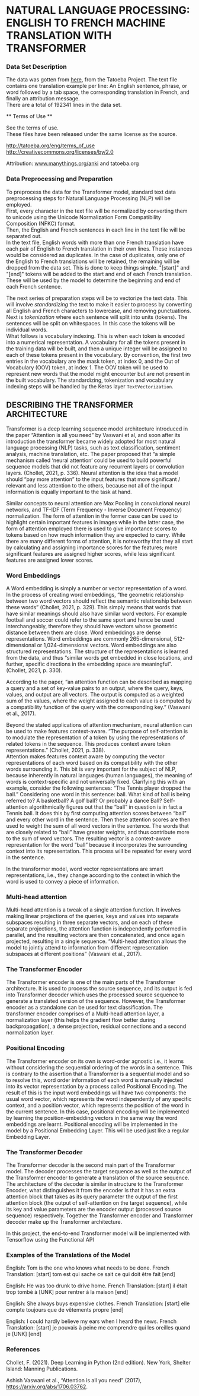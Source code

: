 # NATURAL LANGUAGE PROCESSING: ENGLISH TO FRENCH MACHINE TRANSLATION WITH TRANSFORMER

### Data Set Description
The data was gotten from [here](https://www.manythings.org/anki/fra-eng.zip), from the Tatoeba Project.
The text file contains one translation example per line: An English sentence, phrase, or word followed by a tab space, the corresponding translation in French, and finally an attribution message.  
There are a total of 192341 lines in the data set.

** Terms of Use **

See the terms of use.  
These files have been released under the same license as the
source.

http://tatoeba.org/eng/terms_of_use  
http://creativecommons.org/licenses/by/2.0  

Attribution: www.manythings.org/anki and tatoeba.org


### Data Preprocessing and Preparation
To preprocess the data for the Transformer model, standard text data preprocessing steps for Natural Language Processing (NLP) will be employed.  
First, every character in the text file will be normalized by converting them to unicode using the Unicode Normalization Form Compatibility Composition (NFKC) format.  
Then, the English and French sentences in each line in the text file will be separated out.  
In the text file, English words with more than one French translation have each pair of English to French translation in their own lines. These instances would be considered as duplicates. In the case of duplicates, only one of the English to French translations will be retained, the remaining will be dropped from the data set. This is done to keep things simple.
"[start]" and "[end]" tokens will be added to the start and end of each French translation. These will be used by the model to determine the beginning and end of each French sentence.

The next series of preparation steps will be to vectorize the text data. This will involve _standardizing_ the text to make it easier to process by converting all English and French characters to lowercase, and removing punctuations.  
Next is _tokenization_ where each sentence will split into units (tokens). The sentences will be split on whitespaces. In this case the tokens will be individual words.  
What follows is vocabulary indexing. This is when each token is encoded into a numerical representation. A vocabulary for all the tokens present in the training data will be built, and then a unique integer will be assigned to each of these tokens present in the vocabulary.
By convention, the first two entries in the vocabulary are the mask token, at index 0, and the Out of Vocabulary (OOV) token, at index 1. The OOV token will be used to represent new words that the model might encounter but are not present in the built vocabulary.
The standardizing, tokenization and vocabulary indexing steps will be handled by the Keras layer `TextVectorization`.


## DESCRIBING THE TRANSFORMER ARCHITECTURE
Transformer is a deep learning sequence model architecture introduced in the paper “Attention is all you need” by Vaswani et al, and soon after its introduction the transformer became widely adopted for most natural language processing (NLP) tasks, such as text classification, sentiment analysis, machine translation, etc.
The paper proposed that “a simple mechanism called ‘neural attention’ could be used to build powerful sequence models that did not feature any recurrent layers or convolution layers. (Chollet, 2021, p. 336).
Neural attention is the idea that a model should “pay more attention” to the input features that more significant / relevant and less attention to the others, because not all of the input information is equally important to the task at hand. 

Similar concepts to neural attention are Max Pooling in convolutional neural networks, and TF-IDF (Term Frequency - Inverse Document Frequency) normalization. The form of attention in the former case can be used to highlight certain important features in images while in the latter case, the form of attention employed there is used to give importance scores to tokens based on how much information they are expected to carry. While there are many different forms of attention, it is noteworthy that they all start by calculating and assigning importance scores for the features; more significant features are assigned higher scores, while less significant features are assigned lower scores.


### Word Embeddings
A Word embedding is simply a number or vector representation of a word. In the process of creating word embeddings, “the geometric relationship between two word vectors should reflect the semantic relationship between these words” (Chollet, 2021, p. 329).  This simply means that words that have similar meanings should also have similar word vectors.  For example football and soccer could refer to the same sport and hence be used interchangeably, therefore they should have vectors whose geometric distance between them are close.
Word embeddings are dense representations. Word embeddings are commonly 265-dimensional, 512-dimensional or 1,024-dimensional vectors.
Word embeddings are also structured representations. The structure of the representations is learned from the data, and thus “similar words get embedded in close locations, and further, specific directions in the embedding space are meaningful”. (Chollet, 2021, p. 330).

According to the paper, “an attention function can be described as mapping a query and a set of key-value pairs to an output, where the query, keys, values, and output are all vectors. The output is computed as a weighted sum of the values, where the weight assigned to each value is computed by a compatibility function of the query with the corresponding key.” (Vaswani et al., 2017).

Beyond the stated applications of attention mechanism, neural attention can be used to make features context-aware. “The purpose of self-attention is to modulate the representation of a token by using the representations of related tokens in the sequence. This produces context aware token representations.” (Chollet, 2021, p. 338).  
Attention makes features context aware by computing the vector representations of each word based on its compatibility with the other words surrounding it.
This bit is very important for the subject of NLP, because inherently in natural languages (human languages), the meaning of words is context-specific and not universally fixed. 
Clarifying this with an example, consider the following sentences: “The Tennis player dropped the ball.” Considering one word in this sentence: ball. What kind of ball is being referred to? A basketball? A golf ball? Or probably a dance Ball? Self-attention algorithmically figures out that the “ball” in question is in fact a Tennis ball. It does this by  first computing attention scores between “ball” and every other word in the sentence. Then these attention scores are then used to weight the sum of all word vectors in the sentence. The words that are closely related to “ball” have greater weights, and thus contribute more to the sum of word vectors. The resulting vector is a context-aware representation for the word “ball” because it incorporates the surrounding context into its representation.
This process will be repeated for every word in the sentence.

In the transformer model, word vector representations are smart representations, i.e., they change according to the context in which the word is used to convey a piece of information.


### Multi-head attention
Multi-head attention is a tweak of a single attention function. It involves making linear projections of the queries, keys and values into separate subspaces resulting in three separate vectors, and on each of these separate projections, the attention function is independently performed in parallel, and the resulting vectors are then concatenated, and once again projected, resulting in a single sequence.
“Multi-head attention allows the model to jointly attend to information from different representation subspaces at different positions” (Vaswani et al., 2017).


### The Transformer Encoder
The Transformer encoder is one of the main parts of the Transformer architecture. It is used to process the source sequence, and its output is fed into Transformer decoder which uses the processed source sequence to generate a translated version of the sequence. However, the Transformer encoder as a standalone can be used for text classification.
The transformer encoder comprises of a Multi-head attention layer, a normalization layer (this helps the gradient flow better during backpropagation), a dense projection, residual connections and a second normalization layer.


### Positional Encoding
The Transformer encoder on its own is word-order agnostic i.e., it learns without considering the sequential ordering of the words in a sentence. This is contrary to the assertion that a Transformer is a sequential model and so to resolve this, word order information of each word is manually injected into its vector representation by a process called Positional Encoding.
The result of this is the input word embeddings will have two components: the usual word vector, which represents the word independently of any specific context, and a position vector, which represents the position of the word in the current sentence.
In this case, positional encoding will be implemented by learning the position-embedding vectors in the same way the word embeddings are learnt.
Positional encoding will be implemented in the model by a Positional Embedding Layer. This will be used just like a regular Embedding Layer.


### The Transformer Decoder
The Transformer decoder is the second main part of the Transformer model. The decoder processes the target sequence as well as the output of the Transformer encoder to generate a translation of the source sequence.
The architecture of the decoder is similar in structure to the Transformer Encoder, what distinguishes it from the encoder is that it has an extra attention block that takes as its query parameter the output of the first attention block (the output of self-attention on the target sequence), while its key and value parameters are the encoder output (processed source sequence) respectively.
Together the Transformer encoder and Transformer decoder make up the Transformer architecture.

In this project, the end-to-end Transformer model will be implemented with Tensorflow using the Functional API


### Examples of the Translations of the Model
English: Tom is the one who knows what needs to be done.
French Translation: [start] tom est qui sache ce sait ce qui doit être fait [end]

English: He was too drunk to drive home.
French Translation: [start] il était trop tombé à [UNK] pour rentrer à la maison [end]

English: She always buys expensive clothes.
French Translation: [start] elle compte toujours que de vêtements propre [end]

English: I could hardly believe my ears when I heard the news.
French Translation: [start] je pouvais à peine me comprendre qui les oreilles quand je [UNK] [end]

### References
Chollet, F. (2021). Deep Learning in Python (2nd edition). New York, Shelter Island: Manning Publications.

Ashish Vaswani et al., “Attention is all you need” (2017), https://arxiv.org/abs/1706.03762.